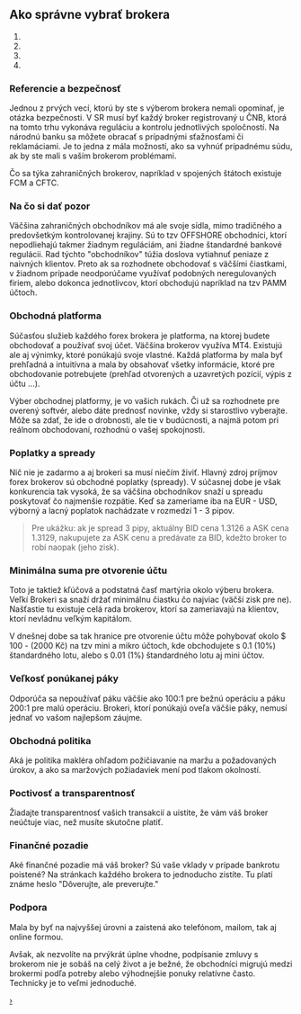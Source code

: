 <div id="brokeri-carousel" class="carousel slide" data-ride="carousel">

<div class="carousel-nadpis" markdown="1">

## Ako správne vybrať brokera

<ol class="carousel-indicators hidden-xs">
  <li data-target="#brokeri-carousel" data-slide-to="0" class="active"></li>
  <li data-target="#brokeri-carousel" data-slide-to="1"></li>
  <li data-target="#brokeri-carousel" data-slide-to="2"></li>
  <li data-target="#brokeri-carousel" data-slide-to="3"></li>
</ol>

</div>

<div class="carousel-inner">


<div class="item active">
<div class="row">
<div class="col-md-6" markdown="1">

### Referencie a bezpečnosť 

Jednou z prvých vecí, ktorú by ste s výberom brokera nemali opomínať, je otázka bezpečnosti. V SR musí byť každý broker registrovaný u ČNB, ktorá na tomto trhu vykonáva reguláciu a kontrolu jednotlivých spoločností. Na národnú banku sa môžete obracať s prípadnými sťažnosťami či reklamáciami. Je to jedna z mála možností, ako sa vyhnúť prípadnému súdu, ak by ste mali s vaším brokerom problémami. 

Čo sa týka zahraničných brokerov, napríklad v spojených štátoch existuje FCM a CFTC.

</div>
<div class="col-md-6"  markdown="1">

### Na čo si dať pozor 

Väčšina zahraničných obchodníkov má ale svoje sídla, mimo tradičného a predovšetkým kontrolovanej krajiny. Sú to tzv OFFSHORE obchodníci, ktorí nepodliehajú takmer žiadnym reguláciám, ani žiadne štandardné bankové regulácii. Rad týchto "obchodníkov" túžia doslova vytiahnuť peniaze z naivných klientov. Preto ak sa rozhodnete obchodovať s väčšími čiastkami, v žiadnom prípade neodporúčame využívať podobných neregulovaných firiem, alebo dokonca jednotlivcov, ktorí obchodujú napríklad na tzv PAMM účtoch.

</div>
</div>
</div>


<div class="item">
<div class="row">
<div class="col-md-6" markdown="1">

### Obchodná platforma 

Súčasťou služieb každého forex brokera je platforma, na ktorej budete obchodovať a používať svoj účet. Väčšina brokerov využíva MT4. Existujú ale aj výnimky, ktoré ponúkajú svoje vlastné. Každá platforma by mala byť prehľadná a intuitívna a mala by obsahovať všetky informácie, ktoré pre obchodovanie potrebujete (prehľad otvorených a uzavretých pozícií, výpis z účtu ...). 

Výber obchodnej platformy, je vo vašich rukách. Či už sa rozhodnete pre overený softvér, alebo dáte prednosť novinke, vždy si starostlivo vyberajte. Môže sa zdať, že ide o drobnosti, ale tie v budúcnosti, a najmä potom pri reálnom obchodovaní, rozhodnú o vašej spokojnosti.

</div>
<div class="col-md-6" markdown="1">

### Poplatky a spready 

Nič nie je zadarmo a aj brokeri sa musí niečím živiť. Hlavný zdroj príjmov forex brokerov sú obchodné poplatky (spready). V súčasnej dobe je však konkurencia tak vysoká, že sa väčšina obchodníkov snaží u spreadu poskytovať čo najmenšie rozpätie. Keď sa zameriame iba na EUR - USD, výborný a lacný poplatok nachádzate v rozmedzí 1 - 3 pipov. 

> Pre ukážku: ak je spread 3 pipy, aktuálny BID cena 1.3126 a ASK cena 1.3129, nakupujete za ASK cenu a predávate za BID, kdežto broker to robí naopak (jeho zisk).

</div>
</div>
</div>


<div class="item">
<div class="row">
<div class="col-md-6"  markdown="1">

### Minimálna suma pre otvorenie účtu 
Toto je taktiež kľúčová a podstatná časť martýria okolo výberu brokera. Veľkí Brokeri sa snaží držať minimálnu čiastku čo najviac (väčší zisk pre ne). Našťastie tu existuje celá rada brokerov, ktorí sa zameriavajú na klientov, ktorí nevládnu veľkým kapitálom. 

V dnešnej dobe sa tak hranice pre otvorenie účtu môže pohybovať okolo $ 100 - (2000 Kč) na tzv mini a mikro účtoch, kde obchodujete s 0.1 (10%) štandardného lotu, alebo s 0.01 (1%) štandardného lotu aj mini účtov.

</div>
<div class="col-md-6" markdown="1">

### Veľkosť ponúkanej páky 

Odporúča sa nepoužívať páku väčšie ako 100:1 pre bežnú operáciu a páku 200:1 pre malú operáciu. Brokeri, ktorí ponúkajú oveľa väčšie páky, nemusí jednať vo vašom najlepšom záujme. 

### Obchodná politika 

Aká je politika makléra ohľadom požičiavanie na maržu a požadovaných úrokov, a ako sa maržových požiadaviek mení pod tlakom okolností.

</div>
</div>
</div>


<div class="item">
<div class="row">
<div class="col-md-6" markdown="1">

### Poctivosť a transparentnosť 

Žiadajte transparentnosť vašich transakcií a uistite, že vám váš broker neúčtuje viac, než musíte skutočne platiť. 

### Finančné pozadie 

Aké finančné pozadie má váš broker? Sú vaše vklady v prípade bankrotu poistené? Na stránkach každého brokera to jednoducho zistíte. Tu platí známe heslo "Dôverujte, ale preverujte."

</div>
<div class="col-md-6" markdown="1">

### Podpora 

Mala by byť na najvyššej úrovni a zaistená ako telefónom, mailom, tak aj online formou. 

Avšak, ak nezvolíte na prvýkrát úplne vhodne, podpísanie zmluvy s brokerom nie je sobáš na celý život a je bežné, že obchodníci migrujú medzi brokermi podľa potreby alebo výhodnejšie ponuky relatívne často. Technicky je to veľmi jednoduché.

</div>
</div>
</div>


</div>
<a class="carousel-control right hidden-xs" href="#brokeri-carousel" data-slide="next">›</a>
</div>

